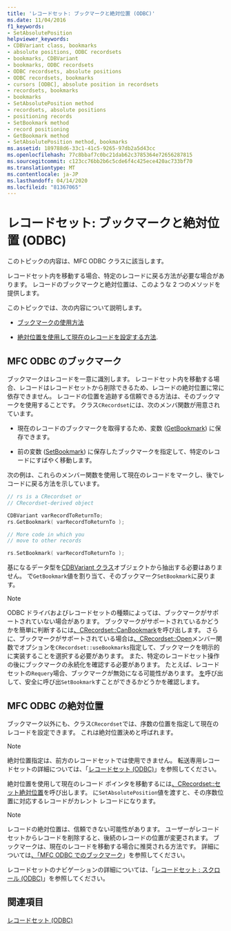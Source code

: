 ```yaml
---
title: 'レコードセット: ブックマークと絶対位置 (ODBC)'
ms.date: 11/04/2016
f1_keywords:
- SetAbsolutePosition
helpviewer_keywords:
- CDBVariant class, bookmarks
- absolute positions, ODBC recordsets
- bookmarks, CDBVariant
- bookmarks, ODBC recordsets
- ODBC recordsets, absolute positions
- ODBC recordsets, bookmarks
- cursors [ODBC], absolute position in recordsets
- recordsets, bookmarks
- bookmarks
- SetAbsolutePosition method
- recordsets, absolute positions
- positioning records
- SetBookmark method
- record positioning
- GetBookmark method
- SetAbsolutePosition method, bookmarks
ms.assetid: 189788d6-33c1-41c5-9265-97db2a5d43cc
ms.openlocfilehash: 77c8bbaf7c0bc21dab62c3785364e72656287815
ms.sourcegitcommit: c123cc76bb2b6c5cde6f4c425ece420ac733bf70
ms.translationtype: MT
ms.contentlocale: ja-JP
ms.lasthandoff: 04/14/2020
ms.locfileid: "81367065"
---
```

# <a name="recordset-bookmarks-and-absolute-positions-odbc"></a>レコードセット: ブックマークと絶対位置 (ODBC)

このトピックの内容は、MFC ODBC クラスに該当します。

レコードセット内を移動する場合、特定のレコードに戻る方法が必要な場合があります。 レコードのブックマークと絶対位置は、このような 2 つのメソッドを提供します。

このトピックでは、次の内容について説明します。

- [ブックマークの使用方法](#_core_bookmarks_in_mfc_odbc)

- [絶対位置を使用して現在のレコードを設定する方法](#_core_absolute_positions_in_mfc_odbc).

## <a name="bookmarks-in-mfc-odbc"></a><a name="_core_bookmarks_in_mfc_odbc"></a>MFC ODBC のブックマーク

ブックマークはレコードを一意に識別します。 レコードセット内を移動する場合、レコードはレコードセットから削除できるため、レコードの絶対位置に常に依存できません。 レコードの位置を追跡する信頼できる方法は、そのブックマークを使用することです。 クラス`CRecordset`には、次のメンバ関数が用意されています。

- 現在のレコードのブックマークを取得するため、変数 ([GetBookmark](../../mfc/reference/crecordset-class.md#getbookmark)) に保存できます。

- 前の変数 ([SetBookmark](../../mfc/reference/crecordset-class.md#setbookmark)) に保存したブックマークを指定して、特定のレコードにすばやく移動します。

次の例は、これらのメンバー関数を使用して現在のレコードをマークし、後でレコードに戻る方法を示しています。

```cpp
// rs is a CRecordset or
// CRecordset-derived object

CDBVariant varRecordToReturnTo;
rs.GetBookmark( varRecordToReturnTo );

// More code in which you
// move to other records

rs.SetBookmark( varRecordToReturnTo );
```

基になるデータ型を[CDBVariant クラス](../../mfc/reference/cdbvariant-class.md)オブジェクトから抽出する必要はありません。 で`GetBookmark`値を割り当て、そのブックマーク`SetBookmark`に戻ります。

> [!NOTE]
> ODBC ドライバおよびレコードセットの種類によっては、ブックマークがサポートされていない場合があります。 ブックマークがサポートされているかどうかを簡単に判断するには[、CRecordset::CanBookmark](../../mfc/reference/crecordset-class.md#canbookmark)を呼び出します。 さらに、ブックマークがサポートされている場合は[、CRecordset::Open](../../mfc/reference/crecordset-class.md#open)メンバー関数でオプションを`CRecordset::useBookmarks`指定して、ブックマークを明示的に実装することを選択する必要があります。 また、特定のレコードセット操作の後にブックマークの永続化を確認する必要があります。 たとえば、レコードセットの`Requery`場合、ブックマークが無効になる可能性があります。 [を](../../mfc/reference/cdatabase-class.md#getbookmarkpersistence)呼び出して、安全に呼び出`SetBookmark`すことができるかどうかを確認します。

## <a name="absolute-positions-in-mfc-odbc"></a><a name="_core_absolute_positions_in_mfc_odbc"></a>MFC ODBC の絶対位置

ブックマーク以外にも、クラス`CRecordset`では、序数の位置を指定して現在のレコードを設定できます。 これは絶対位置決めと呼ばれます。

> [!NOTE]
> 絶対位置指定は、前方のレコードセットでは使用できません。 転送専用レコードセットの詳細については、「[レコードセット (ODBC)](../../data/odbc/recordset-odbc.md)」を参照してください。

絶対位置を使用して現在のレコード ポインタを移動するには[、CRecordset::セット絶対位置](../../mfc/reference/crecordset-class.md#setabsoluteposition)を呼び出します。 に`SetAbsolutePosition`値を渡すと、その序数位置に対応するレコードがカレント レコードになります。

> [!NOTE]
> レコードの絶対位置は、信頼できない可能性があります。 ユーザーがレコードセットからレコードを削除すると、後続のレコードの位置が変更されます。 ブックマークは、現在のレコードを移動する場合に推奨される方法です。 詳細については[、「MFC ODBC でのブックマーク](#_core_bookmarks_in_mfc_odbc)」を参照してください。

レコードセットのナビゲーションの詳細については、「[レコードセット : スクロール (ODBC)](../../data/odbc/recordset-scrolling-odbc.md)」を参照してください。

## <a name="see-also"></a>関連項目

[レコードセット (ODBC)](../../data/odbc/recordset-odbc.md)
